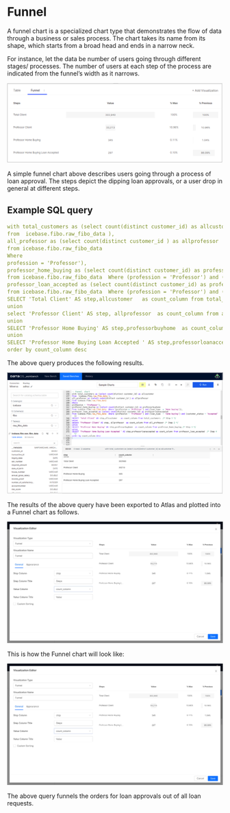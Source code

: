 # Funnel

A funnel chart is a specialized chart type that demonstrates the flow of data through a business or sales process. The chart takes its name from its shape, which starts from a broad head and ends in a narrow neck.

For instance, let the data be number of users going through different stages/ processes. The number of users at each step of the process are indicated from the funnel’s width as it narrows.

<center>

![atlas-funnel-chart1.png](./atlas-funnel-chart1.png)

</center>

A simple funnel chart above describes users going through a process of loan approval. The steps depict the dipping loan approvals, or a user drop in general at different steps.

## Example SQL query

```yaml
with total_customers as (select count(distinct customer_id) as allcustomer 
from  icebase.fibo.raw_fibo_data ),
all_professor as (select count(distinct customer_id ) as allprofessor 
from icebase.fibo.raw_fibo_data 
Where 
profession = 'Professor'),
professor_home_buying as (select count(distinct customer_id) as professorbuyhome 
from icebase.fibo.raw_fibo_data  Where (profession = 'Professor') and (loan_type  = 'Home buying')),
professor_loan_accepted as (select count(distinct customer_id) as professorloanaccepted
from icebase.fibo.raw_fibo_data  Where (profession = 'Professor') and (loan_type  = 'Home buying') and (customer_status = 'Accepted'))
SELECT 'Total Client' AS step,allcustomer   as count_column from total_customers  /* Step 1 */
union
select 'Professor Client' AS step, allprofessor  as count_column from all_professor /* Step 2 */
union
SELECT 'Professor Home Buying' AS step,professorbuyhome  as count_column from professor_home_buying /* Step 3 */
union
SELECT 'Professor Home Buying Loan Accepted ' AS step,professorloanaccepted as count_column from professor_loan_accepted  /* Step 4 */
order by count_column desc
```

The above query produces the following results.

<center>

![atlas-funnel-wbn.png](./atlas-funnel-wbn.png)

</center>


The results of the above query have been exported to Atlas and plotted into a Funnel chart as follows.

<center>

![atlas-funnel-editing.png](./atlas-funnel-editing.png)

</center>

This is how the Funnel chart will look like:

<center>

![atlas-funnel-editing.png](./atlas-funnel-editing%201.png)

</center>

The above query funnels the orders for loan approvals out of all loan requests.